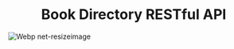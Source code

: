 <h1 align="center">Book Directory RESTful API</h1>

![Webp net-resizeimage](https://user-images.githubusercontent.com/69458980/128169264-5dd902c7-cc9a-4a17-a36d-6492800ca301.jpg)

